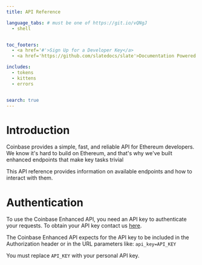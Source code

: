 ```yaml
---
title: API Reference

language_tabs: # must be one of https://git.io/vQNgJ
  - shell


toc_footers:
  - <a href='#'>Sign Up for a Developer Key</a>
  - <a href='https://github.com/slatedocs/slate'>Documentation Powered by Slate</a>

includes:
  - tokens
  - kittens
  - errors


search: true
---
```


# Introduction

Coinbase provides a simple, fast, and reliable API for Ethereum developers. We know it's hard to build on Ethereum, and that's why we've built enhanced endpoints that make key tasks trivial 

This API reference provides information on available endpoints and how to interact with them.

# Authentication

To use the Coinbase Enhanced API, you need an API key to authenticate your requests. To obtain your API key contact us [here](https://developers.coinbase.com/).

The Coinbase Enhanced API expects for the API key to be included in the Authorization header or in the URL parameters like: `api_key=API_KEY`

<aside class="notice">
You must replace <code>API_KEY</code> with your personal API key.
</aside>


